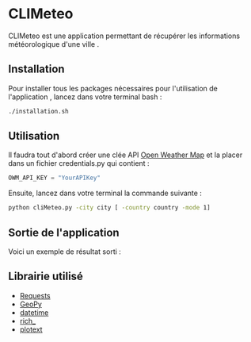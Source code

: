 # CLIMeteo

CLIMeteo est une application permettant de récupérer les informations météorologique d'une ville .

## Installation 
Pour installer tous les packages nécessaires pour l'utilisation de l'application , lancez dans votre terminal bash :

```bash
./installation.sh
```

## Utilisation 

Il faudra tout d'abord créer une clée API [Open Weather Map](https://openweathermap.org) et la placer dans un fichier credentials.py qui contient :

```python
OWM_API_KEY = "YourAPIKey"
```

Ensuite, lancez dans votre terminal la commande suivante : 

```bash
python cliMeteo.py -city city [ -country country -mode 1]
```

## Sortie de l'application

Voici un exemple de résultat sorti :



## Librairie utilisé
* [Requests](https://requests.readthedocs.io/en/latest/)
* [GeoPy](https://geopy.readthedocs.io/en/stable/)
* [datetime](https://docs.python.org/fr/3/library/datetime.html)
* [rich_](https://rich.readthedocs.io/en/latest/)
* [plotext](https://github.com/piccolomo/plotext)